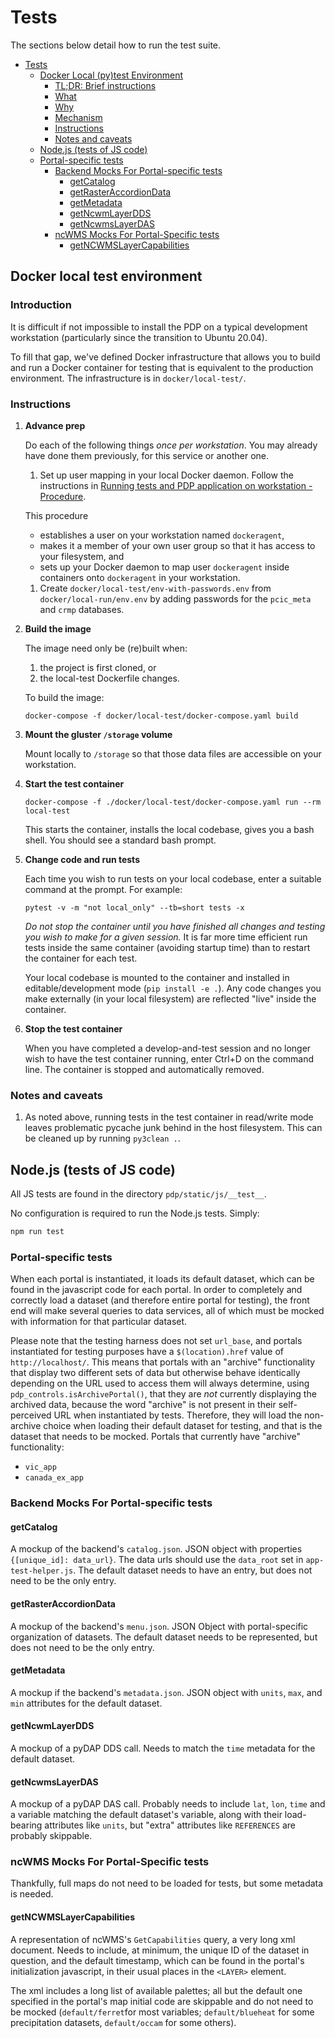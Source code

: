 # Tests

The sections below detail how to run the test suite.

- [Tests](#tests)
  - [Docker Local (py)test Environment](#docker-local-pytest-environment)
    - [TL;DR: Brief instructions](#tldr-brief-instructions)
    - [What](#what)
    - [Why](#why)
    - [Mechanism](#mechanism)
    - [Instructions](#instructions)
    - [Notes and caveats](#notes-and-caveats)
  - [Node.js (tests of JS code)](#nodejs-tests-of-js-code)
  - [Portal-specific tests](#portal-specific-tests)
    - [Backend Mocks For Portal-specific tests](#backend-mocks-for-portal-specific-tests)
      - [getCatalog](#getcatalog)
      - [getRasterAccordionData](#getrasteraccordiondata)
      - [getMetadata](#getmetadata)
      - [getNcwmLayerDDS](#getncwmlayerdds)
      - [getNcwmsLayerDAS](#getncwmslayerdas)
    - [ncWMS Mocks For Portal-Specific tests](#ncwms-mocks-for-portal-specific-tests)
      - [getNCWMSLayerCapabilities](#getncwmslayercapabilities)

## Docker local test environment

### Introduction

It is difficult if not impossible to install the PDP on a typical development 
workstation (particularly since the transition to Ubuntu 20.04). 

To fill that gap, we've defined Docker infrastructure that allows you to 
build and run a Docker container for testing that is equivalent to the 
production environment. The infrastructure is in `docker/local-test/`.

### Instructions

1. **Advance prep**

    Do each of the following things *once per workstation*.
    You may already have done them previously, for this service or
    another one.
    
    1. Set up user mapping in your local Docker daemon. 
    Follow the instructions in 
     [Running tests and PDP application on workstation - Procedure](https://github.com/pacificclimate/pdp-docker#procedure).
       
     This procedure
     - establishes a user on your workstation named `dockeragent`,
     - makes it a member of your own user group so that it has access to
       your filesystem, and
     - sets up your Docker daemon to map user `dockeragent` inside containers
     onto `dockeragent` in your workstation. 
    
    1. Create `docker/local-test/env-with-passwords.env` from 
    `docker/local-run/env.env` by adding passwords for the `pcic_meta` and 
    `crmp` databases.
    
1. **Build the image**

    The image need only be (re)built when:
    
    1. the project is first cloned, or
    1. the local-test Dockerfile changes.
    
    To build the image:
    
    ```
    docker-compose -f docker/local-test/docker-compose.yaml build
    ```
   
1. **Mount the gluster `/storage` volume**
   
    Mount locally to `/storage` so that those data files are accessible on 
    your workstation.

1. **Start the test container**

    ```
    docker-compose -f ./docker/local-test/docker-compose.yaml run --rm local-test 
    ```
    
    This starts the container, installs the local codebase, gives you a 
    bash shell. You should see a standard bash prompt.

1. **Change code and run tests**

    Each time you wish to run tests on your local codebase, enter a suitable
    command at the prompt. For example:
    
    ```
    pytest -v -m "not local_only" --tb=short tests -x
    ```
    
    *Do not stop the container until you have finished all changes and
    testing you wish to make for a given session.* 
    It is far more time efficient run tests inside the same container 
    (avoiding startup time) than to restart the container for each test.
    
    Your local codebase is mounted to the container and installed in 
    editable/development mode (`pip install -e .`). Any code changes you make 
    externally (in your local filesystem) are reflected "live" inside the 
    container.

1. **Stop the test container**

    When you have completed a develop-and-test session and no longer wish to
    have the test container running, enter Ctrl+D on the 
    command line. The container is stopped and automatically removed.

### Notes and caveats

1. As noted above, running tests in the test container in read/write mode 
leaves problematic pycache junk behind in the host filesystem. This can be 
cleaned up by running `py3clean .`.


## Node.js (tests of JS code)

All JS tests are found in the directory `pdp/static/js/__test__`.

No configuration is required to run the Node.js tests. Simply:

```bash
npm run test
```

### Portal-specific tests

When each portal is instantiated, it loads its default dataset, which can 
be found in the javascript code for each portal. In order to completely and 
correctly load a dataset (and therefore entire portal for testing), the 
front end will make several queries to data services, all of which must be 
mocked with information for that particular dataset.

Please note that the testing harness does not set `url_base`, and portals 
instantiated for testing purposes have a `$(location).href` value of 
`http://localhost/`. This means that portals with an "archive" 
functionality that display two different sets of data but otherwise behave 
identically depending on the URL used to access them will always determine, 
using `pdp_controls.isArchivePortal()`, that they are *not* currently 
displaying the archived data, because the word "archive" is not present in 
their self-perceived URL when instantiated by tests. Therefore, they will 
load the non-archive choice when loading their default dataset for testing, 
and that is the dataset that needs to be mocked. Portals that currently 
have "archive" functionality:

- `vic_app`
- `canada_ex_app`

### Backend Mocks For Portal-specific tests
#### getCatalog
A mockup of the backend's `catalog.json`. JSON object with properties
`{[unique_id]: data_url}`. The data urls should use the `data_root` set in 
`app-test-helper.js`. The default dataset needs to have an entry, but does 
not need to be the only entry.

#### getRasterAccordionData
A mockup of the backend's `menu.json`. JSON Object with portal-specific 
organization of datasets. The default dataset needs to be represented, but 
does not need to be the only entry.

#### getMetadata
A mockup if the backend's `metadata.json`. JSON object with `units`, `max`, 
and `min` attributes for the default dataset.

#### getNcwmLayerDDS
A mockup of a pyDAP DDS call. Needs to match the `time` metadata for the 
default dataset.

#### getNcwmsLayerDAS
A mockup of a pyDAP DAS call. Probably needs to include `lat`, `lon`, 
`time` and a variable matching the default dataset's variable, along with 
their load-bearing attributes like `units`, but "extra" attributes like 
`REFERENCES` are probably skippable.

### ncWMS Mocks For Portal-Specific tests

Thankfully, full maps do not need to be loaded for tests, but some metadata 
is needed.

#### getNCWMSLayerCapabilities
A representation of ncWMS's `GetCapabilities` query, a very long xml 
document. Needs to include, at minimum, the unique ID of the dataset in 
question, and the default timestamp, which can be found in the portal's 
initialization javascript, in their usual places in the `<LAYER>` element.

The xml includes a long list of available palettes; all but the default one 
specified in the portal's map initial code are skippable and do not need to 
be mocked (`default/ferret`for most variables; `default/blueheat` for some 
precipitation datasets, `default/occam` for some others).